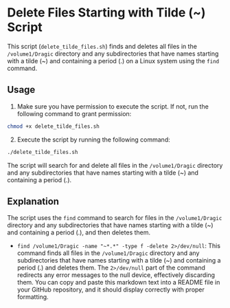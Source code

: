 # Delete Files Starting with Tilde (~) Script
This script (`delete_tilde_files.sh`) finds and deletes all files in the `/volume1/Dragic` directory and any subdirectories that have names starting with a tilde (~) and containing a period (.) on a Linux system using the `find` command.

## Usage
1. Make sure you have permission to execute the script. If not, run the following command to grant permission:

```bash
chmod +x delete_tilde_files.sh
````

2. Execute the script by running the following command:

```bash
./delete_tilde_files.sh
```

The script will search for and delete all files in the `/volume1/Dragic` directory and any subdirectories that have names starting with a tilde (~) and containing a period (.).

## Explanation
The script uses the `find` command to search for files in the `/volume1/Dragic` directory and any subdirectories that have names starting with a tilde (~) and containing a period (.), and then deletes them.

* `find /volume1/Dragic -name "~*.*" -type f -delete 2>/dev/null`: This command finds all files in the `/volume1/Dragic` directory and any subdirectories that have names starting with a tilde (~) and containing a period (.) and deletes them. The `2>/dev/null` part of the command redirects any error messages to the null device, effectively discarding them.
You can copy and paste this markdown text into a README file in your GitHub repository, and it should display correctly with proper formatting.
